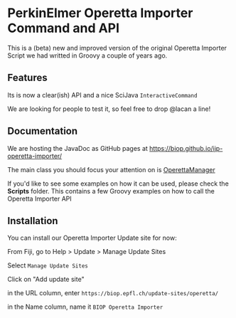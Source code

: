 PerkinElmer Operetta Importer Command and API
======================================

This is a (beta) new and improved version of the original Operetta Importer Script we had writted in Groovy a couple of years ago.

## Features

Its is now a clear(ish) API and a nice SciJava `InteractiveCommand`

We are looking for people to test it, so feel free to drop @lacan a line!

## Documentation

We are hosting the JavaDoc as GitHub pages at 
https://biop.github.io/ijp-operetta-importer/

The main class you should focus your attention on is [OperettaManager](https://biop.github.io/ijp-operetta-importer/index.html?ch/epfl/biop/operetta/OperettaManager.html)

If you'd like to see some examples on how it can be used, please check the **Scripts** folder. This contains a few Groovy examples on how to call the Operetta Importer API

## Installation
You can install our Operetta Importer Update site for now:

From Fiji, go to Help > Update > Manage Update Sites

Select `Manage Update Sites`

Click on "Add update site"

in the URL column, enter `https://biop.epfl.ch/update-sites/operetta/`

in the Name column, name it `BIOP Operetta Importer`




